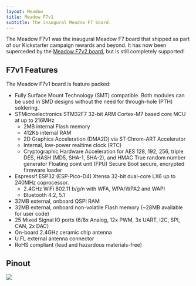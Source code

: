 ```yaml
---
layout: Meadow
title: Meadow F7v1
subtitle: The inaugural Meadow F7 board.
---
```


The Meadow F7v1 was the inaugural Meadow F7 board that shipped as part of our Kickstarter campaign rewards and beyond. It has now been superceded by the [Meadow F7v2 board](../F7v2), but is still completely supported!

## F7v1 Features

The Meadow F7v1 board is feature packed:

 * Fully Surface Mount Technology (SMT) compatible. Both modules can be used in SMD designs without the need for through-hole (PTH)  soldering.
 * STMicroelectronics STM32F7 32-bit ARM Cortex-M7 based core MCU at up to 216MHz
   * 2MB internal Flash memory
   * 412Kb internal RAM
   * 2D Graphics Acceleration (DMA2D) via ST Chrom-ART Accelerator
   * Internal, low-power realtime clock (RTC)
   * Cryptographic Hardware Acceleration for AES 128, 192, 256, triple DES, HASH (MD5, SHA-1, SHA-2), and HMAC
    True random number generator
    Floating point unit (FPU)
    Secure Boot secure, encrypted firmware loader
 * Espressif ESP32 (ESP-Pico-D4) Xtensa 32-bit dual-core LX6 up to 240MHz coprocessor.
   * 2.4GHz WiFi 802.11 b/g/n with WFA, WPA/WPA2 and WAPI
   * Bluetooth 4.2, 5.1
 * 32MB external, onboard QSPI RAM
 * 32MB external, onboard non-volatile Flash memory (~28MB available for user code)
 * 25 Mixed Signal IO ports (6/8x Analog, 12x PWM, 3x UART, I2C, SPI, CAN, 2x DAC)
 * On-board 2.4GHz ceramic chip antenna
 * U.FL external antenna connector
 * RoHS compliant (lead and hazardous materials-free)

## Pinout

![](/Common_Files/Meadow_F7_Micro_Pinout.svg)
